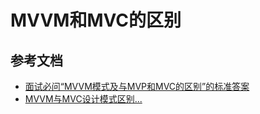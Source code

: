 # MVVM和MVC的区别

## 参考文档

* [面试必问“MVVM模式及与MVP和MVC的区别”的标准答案](https://zhuanlan.zhihu.com/p/87752772)
* [MVVM与MVC设计模式区别...](https://juejin.cn/post/6844903854782283790)

